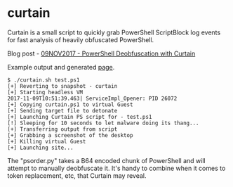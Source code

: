 # curtain
Curtain is a small script to quickly grab PowerShell ScriptBlock log events for fast analysis of heavily obfuscated PowerShell.

Blog post - [09NOV2017 - PowerShell Deobfuscation with Curtain](http://ropgadget.com/posts/intro_curtain.html)

Example output and generated [page](http://ropgadget.com/files/curtain_output.html).

```
$ ./curtain.sh test.ps1
[+] Reverting to snapshot - curtain
[+] Starting headless VM
2017-11-09T10:51:39.463| ServiceImpl_Opener: PID 26072
[+] Copying curtain.ps1 to virtual Guest
[+] Sending target file to detonate
[+] Launching Curtain PS script for - test.ps1
[!] Sleeping for 10 seconds to let malware doing its thang...
[+] Transferring output from script
[+] Grabbing a screenshot of the desktop
[+] Killing virtual Guest
[+] Launching site...
```

The "psorder.py" takes a B64 encoded chunk of PowerShell and will attempt to manually deobfuscate it. It's handy to combine when it comes to token replacement, etc, that Curtain may reveal.
